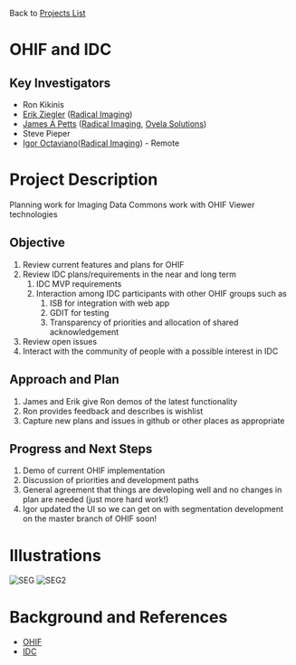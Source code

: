 Back to [Projects List](../../README.md#ProjectsList)

# OHIF and IDC

## Key Investigators

- Ron Kikinis
- [Erik Ziegler][erik] ([Radical Imaging][radical])
- [James A Petts][james] ([Radical Imaging][radical], [Ovela Solutions][OvelaSolutions])
- Steve Pieper
- [Igor Octaviano][igor]([Radical Imaging][radical]) - Remote

# Project Description

Planning work for Imaging Data Commons work with OHIF Viewer technologies

## Objective

<!-- Describe here WHAT you would like to achieve (what you will have as end result). -->

1. Review current features and plans for OHIF
1. Review IDC plans/requirements in the near and long term
    1. IDC MVP requirements
    1. Interaction among IDC participants with other OHIF groups such as
        1. ISB for integration with web app
        1. GDIT for testing
        1. Transparency of priorities and allocation of shared acknowledgement
1. Review open issues
1. Interact with the community of people with a possible interest in IDC

## Approach and Plan

<!-- Describe here HOW you would like to achieve the objectives stated above. -->

1. James and Erik give Ron demos of the latest functionality
1. Ron provides feedback and describes is wishlist
1. Capture new plans and issues in github or other places as appropriate

## Progress and Next Steps

<!-- Update this section as you make progress, describing of what you have ACTUALLY DONE. If there are specific steps that you could not complete then you can describe them here, too. -->

1. Demo of current OHIF implementation
2. Discussion of priorities and development paths
3. General agreement that things are developing well and no changes in plan are needed (just more hard work!)
4. Igor updated the UI so we can get on with segmentation development on the master branch of OHIF soon!

# Illustrations

<!-- Add pictures and links to videos that demonstrate what has been accomplished.
![Description of picture](Example2.jpg)
![Some more images](Example2.jpg)
-->

![SEG](https://i.imgur.com/xHgtYxC.png)
![SEG2](https://i.imgur.com/6Lh8nic.png)

# Background and References

* [OHIF](ohif.org)
* [IDC](https://imagingdatacommons.github.io/)

<!--
    Links
-->

[radical]: http://radicalimaging.com/
[james]: https://github.com/jamesapetts
[erik]: https://github.com/swederik
[igor]: https://github.com/igoroctaviano
[OvelaSolutions]: https://www.ovelasolutions.com
